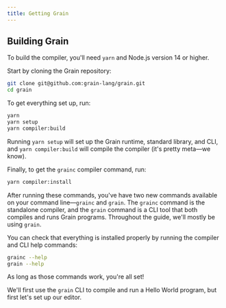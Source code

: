 ```yaml
---
title: Getting Grain
---
```


## Building Grain

To build the compiler, you'll need `yarn` and Node.js version 14 or higher.

Start by cloning the Grain repository:

```bash
git clone git@github.com:grain-lang/grain.git
cd grain
```

To get everything set up, run:

```bash
yarn
yarn setup
yarn compiler:build
```

Running `yarn setup` will set up the Grain runtime, standard library, and CLI, and `yarn compiler:build` will compile the compiler (it's pretty meta—we know).

Finally, to get the `grainc` compiler command, run:

```bash
yarn compiler:install
```

After running these commands, you've have two new commands available on your command line—`grainc` and `grain`. The `grainc` command is the standalone compiler, and the `grain` command is a CLI tool that both compiles and runs Grain programs. Throughout the guide, we'll mostly be using `grain`.

You can check that everything is installed properly by running the compiler and CLI help commands:

```bash
grainc --help
grain --help
```

As long as those commands work, you're all set!

We'll first use the `grain` CLI to compile and run a Hello World program, but first let's set up our editor.
